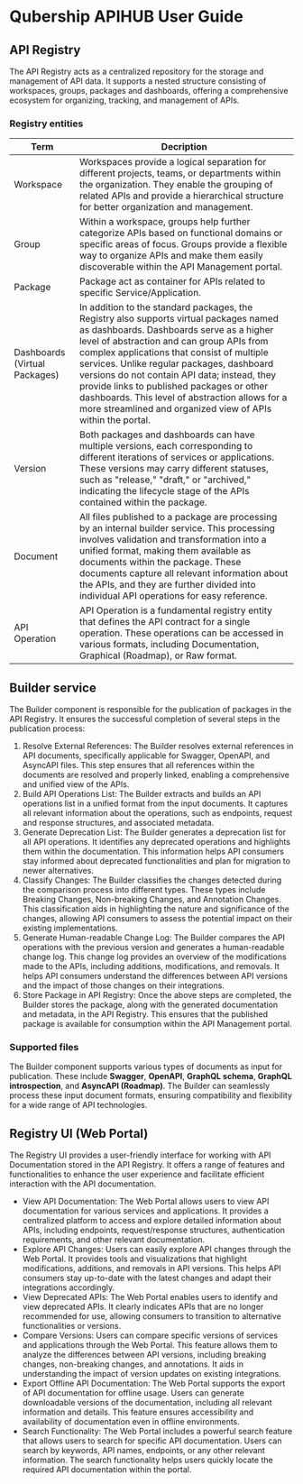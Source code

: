 # Qubership APIHUB User Guide

## API Registry

The API Registry acts as a centralized repository for the storage and management of API data. It supports a nested structure consisting of workspaces, groups, packages and dashboards, offering a comprehensive ecosystem for organizing, tracking, and management of APIs. 

### Registry entities

| Term  |  Decription |
| ----- | ----------- |
| Workspace | Workspaces provide a logical separation for different projects, teams, or departments within the organization. They enable the grouping of related APIs and provide a hierarchical structure for better organization and management. |
| Group | Within a workspace, groups help further categorize APIs based on functional domains or specific areas of focus. Groups provide a flexible way to organize APIs and make them easily discoverable within the API Management portal. |
| Package | Package act as container for APIs related to specific Service/Application. |
| Dashboards (Virtual Packages) | In addition to the standard packages, the Registry also supports virtual packages named as dashboards. Dashboards serve as a higher level of abstraction and can group APIs from complex applications that consist of multiple services. Unlike regular packages, dashboard versions do not contain API data; instead, they provide links to published packages or other dashboards. This level of abstraction allows for a more streamlined and organized view of APIs within the portal. |
| Version | Both packages and dashboards can have multiple versions, each corresponding to different iterations of services or applications. These versions may carry different statuses, such as "release," "draft," or "archived," indicating the lifecycle stage of the APIs contained within the package. |
| Document | All files published to a package are processing by an internal builder service. This processing involves validation and transformation into a unified format, making them available as documents within the package. These documents capture all relevant information about the APIs, and they are further divided into individual API operations for easy reference. |
| API Operation	| API Operation is a fundamental registry entity that defines the API contract for a single operation. These operations can be accessed in various formats, including Documentation, Graphical (Roadmap), or Raw format. |

## Builder service

The Builder component is responsible for the publication of packages in the API Registry. It ensures the successful completion of several steps in the publication process:

1. Resolve External References: The Builder resolves external references in API documents, specifically applicable for Swagger, OpenAPI, and AsyncAPI files. This step ensures that all references within the documents are resolved and properly linked, enabling a comprehensive and unified view of the APIs.
1. Build API Operations List: The Builder extracts and builds an API operations list in a unified format from the input documents. It captures all relevant information about the operations, such as endpoints, request and response structures, and associated metadata.
1. Generate Deprecation List: The Builder generates a deprecation list for all API operations. It identifies any deprecated operations and highlights them within the documentation. This information helps API consumers stay informed about deprecated functionalities and plan for migration to newer alternatives.
1. Classify Changes: The Builder classifies the changes detected during the comparison process into different types. These types include Breaking Changes, Non-breaking Changes, and Annotation Changes. This classification aids in highlighting the nature and significance of the changes, allowing API consumers to assess the potential impact on their existing implementations.
1. Generate Human-readable Change Log: The Builder compares the API operations with the previous version and generates a human-readable change log. This change log provides an overview of the modifications made to the APIs, including additions, modifications, and removals. It helps API consumers understand the differences between API versions and the impact of those changes on their integrations.
1. Store Package in API Registry: Once the above steps are completed, the Builder stores the package, along with the generated documentation and metadata, in the API Registry. This ensures that the published package is available for consumption within the API Management portal.

### Supported files

The Builder component supports various types of documents as input for publication. These include **Swagger**, **OpenAPI**, **GraphQL schema**, **GraphQL introspection**, and **AsyncAPI (Roadmap)**. The Builder can seamlessly process these input document formats, ensuring compatibility and flexibility for a wide range of API technologies.

## Registry UI (Web Portal)

The Registry UI provides a user-friendly interface for working with API Documentation stored in the API Registry. It offers a range of features and functionalities to enhance the user experience and facilitate efficient interaction with the API documentation.

- View API Documentation: The Web Portal allows users to view API documentation for various services and applications. It provides a centralized platform to access and explore detailed information about APIs, including endpoints, request/response structures, authentication requirements, and other relevant documentation.
- Explore API Changes: Users can easily explore API changes through the Web Portal. It provides tools and visualizations that highlight modifications, additions, and removals in API versions. This helps API consumers stay up-to-date with the latest changes and adapt their integrations accordingly.
- View Deprecated APIs: The Web Portal enables users to identify and view deprecated APIs. It clearly indicates APIs that are no longer recommended for use, allowing consumers to transition to alternative functionalities or versions.
- Compare Versions: Users can compare specific versions of services and applications through the Web Portal. This feature allows them to analyze the differences between API versions, including breaking changes, non-breaking changes, and annotations. It aids in understanding the impact of version updates on existing integrations.
- Export Offline API Documentation: The Web Portal supports the export of API documentation for offline usage. Users can generate downloadable versions of the documentation, including all relevant information and details. This feature ensures accessibility and availability of documentation even in offline environments.
- Search Functionality: The Web Portal includes a powerful search feature that allows users to search for specific API documentation. Users can search by keywords, API names, endpoints, or any other relevant information. The search functionality helps users quickly locate the required API documentation within the portal.